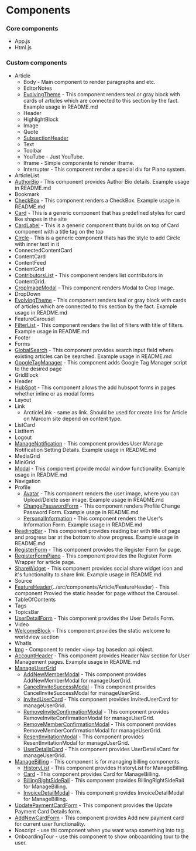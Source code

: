 # Сomponents

### Core components
* App.js
* Html.js

### Custom components
* Article
  * Body - Main component to render paragraphs and etc.
  * EditorNotes
  * [EvolvingTheme](../src/components/Article/EvolvingTheme) - This component renders teal or gray block with cards of articles which are connected to this section by the fact. Example usage in README.md
  * Header
  * HighlightBlock
  * Image
  * Quote
  * [SubsectionHeader](../src/components/Article/SubsectionHeader)
  * Text
  * Toolbar
  * YouTube - Just YouTube.
  * Iframe - Simple componente to render iframe.
  * Interrupter - This component render a special div for Piano system.
* ArticleList
* [AuthorBio](../src/components/AuthorBio) - This component provides Author Bio details. Example usage in README.md
* Bookmark
* [CheckBox](../src/components/CheckBox) - This component renders a CheckBox. Example usage in README.md
* [Card](../src/components/Card) - This is a generic component that has predefined styles for card like shapes in the site
* [CardLabel](../src/components/CardLabel) - This is a generic component thats builds on top of Card component with a title tag on the top
* [Circle](../src/components/Circle) - This is a generic component thats has the style to add Circle with inner text in it
* ConnectedContentCard
* ContentCard
* ContentFeed
* ContentGrid
* [ContributorsList](../src/components/ContributorsList) - This component renders list contributors in ContentGrid.
* [CropImageModal](../src/components/CropImageModal) - This component renders Modal to Crop Image.
* DropDown
* [EvolvingTheme](../src/components/Article/EvolvingTheme) - This component renders teal or gray block with cards of articles which are connected to this section by the fact. Example usage in README.md
* FeatureCarousel
* [FilterList](../src/components/FilterList) - This component renders the list of filters with title of filters. Example usage in README.md
* Footer
* Forms
* [GlobalSearch](../src/components/GlobalSearch) - This component provides search input field where existing articles can be searched. Example usage in README.md
* [GoogleTagManager](https://github.com/holidaycheck/react-google-tag-manager/blob/master/README.md) - This component adds Google Tag Manager script to the desired page
* GridBlock
* Header
* [HubSpot](../src/components/HubSpot) - This component allows the add hubspot forms in pages whether inline or as modal forms
* Layout
* Link
  * ArcticleLink - same as link. Should be used for create link for Article on Marcom site depend on content type.
* ListCard
* ListItem
* Logout
* [ManageNotification](../src/components/ManageNotification) - This component provides User Manage Notification Setting Details. Example usage in README.md
* MediaGrid
* MiniGrid
* [Modal](../src/components/Modal) - This component provide modal window functionality. Example usage in README.md
* Navigation
* Profile
  * [Avatar](../src/components/Profile/Avatar) - This component renders the user image, where you can Upload/Delete user image. Example usage in README.md
  * [ChangePasswordForm](../src/components/Profile/ChangePasswordForm) - This component renders Profile Change Password Form. Example usage in README.md
  * [PersonalInformation](../src/components/Profile/PersonalInformation) - This component renders the User's Information Form. Example usage in README.md
* [ReadingBar](../src/components/ReadingBar) - This component provides reading bar with title of page and progress bar at the bottom to show progress. Example usage in README.md
* [RegisterForm](../src/components/Forms/RegisterForm) - This component provides the Register Form for page.
* [RegisterFormPiano](../src/components/Piano/RegisterFormPiano) - This component provides the Register Form Wrapper for article page.
* [ShareWidget](../src/components/ShareWidget) - This component provides social share widget icon and it's functionality to share link. Example usage in README.md
* Source
* [FeatureHeader]()(../src/components/Article/FeatureHeader) - This component Provied the static header for page without the Carousel.
* TableOfContents
* Tags
* TopicsBar
* [UserDetailForm](../src/components/Forms/UserDetailForm) - This component provides the User Details Form.
* Video
* [WelcomeBlock](../src/components/Piano/WelcomeBlock) - This component provides the static welcome to worldview section
* WhatIs
* [Img](../src/components/ReadingBar) - Component to render `<img>` tag basedon api object.
* [AccountHeader](../src/components/AccountHeader) - This component provides Header Nav section for User Management pages. Example usage in README.md
* [ManageUserGrid](../src/components/ManageUserGrid)
  * [AddNewMemberModal](../src/components/ManageUserGrid/AddNewMemberModal) - This component provides AddNewMemberModal for manageUserGrid.
  * [CancelInviteSuccessModal](../src/components/ManageUserGrid/CancelInviteSuccessModal) - This component provides CancelInviteSuccessModal for manageUserGrid.
  * [InvitedUserCard](../src/components/ManageUserGrid/InvitedUserCard) - This component provides InvitedUserCard for manageUserGrid.
  * [RemoveInviteConfirmationModal](../src/components/ManageUserGrid/RemoveInviteConfirmationModal) - This component provides RemoveInviteConfirmationModal for manageUserGrid.
  * [RemoveMemberConfirmationModal](../src/components/ManageUserGrid/RemoveMemberConfirmationModal) - This component provides RemoveMemberConfirmationModal for manageUserGrid.
  * [ResentInvitationModal](../src/components/ManageUserGrid/ResentInvitationModal) - This component provides ResentInvitationModal for manageUserGrid.
  * [UserDetailsCard](../src/components/ManageUserGrid/UserDetailsCard) - This component provides UserDetailsCard for manageUserGrid.
* [ManageBilling](../src/components/ManageBilling) - This component is for managing billing components.
  * [HistoryList](../src/components/ManageBilling/HistoryList) - This component provides HistoryList for ManageBilling.
  * [Card](../src/components/ManageBilling/Card) - This component provides Card for ManageBilling.
  * [BillingRightSideRail](../src/components/ManageBilling/BillingRightSideRail) - This component provides BillingRightSideRail for ManageBilling.
  * [InvoiceDetailModal](../src/components/ManageBilling/InvoiceDetailModal) - This component provides InvoiceDetailModal for ManageBilling.
* [UpdatePaymentCardForm](../src/components/Forms/UpdatePaymentCardForm) - This component provides the Update Payment Card Details form.
* [AddNewCardForm](../src/components/Forms/AddNewCardForm) - This component provides Add new payment card for current user functionality.
* Noscript - use thi component when you want wrap something into <noscript> tag.
* OnboardingTour - use this component to show onboaardding tour to the user.
